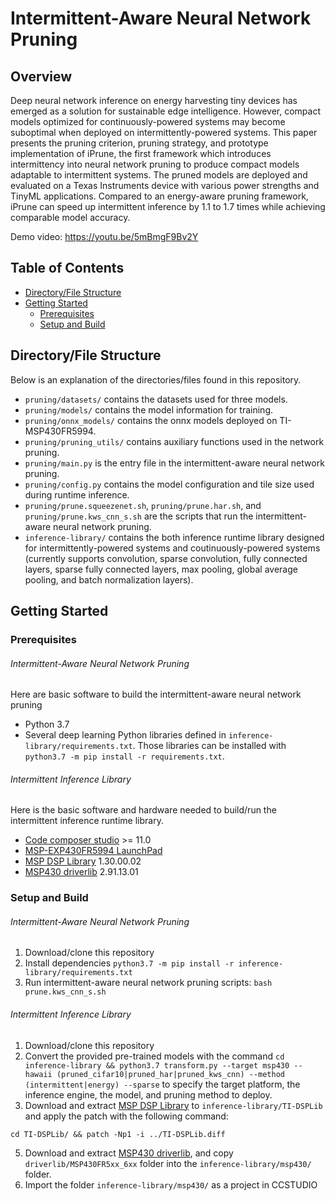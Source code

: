 # Intermittent-Aware Neural Network Pruning

<!-- ABOUT THE PROJECT -->
## Overview

Deep neural network inference on energy harvesting tiny devices has emerged as a solution for sustainable edge intelligence. However, compact models optimized for continuously-powered systems may become suboptimal when deployed on intermittently-powered systems. This paper presents the pruning criterion, pruning strategy, and prototype implementation of iPrune, the first framework which introduces intermittency into neural network pruning to produce compact models adaptable to intermittent systems. The pruned models are deployed and evaluated on a Texas Instruments device with various power strengths and TinyML applications.
Compared to an energy-aware pruning framework, iPrune can speed up intermittent inference by 1.1 to 1.7 times while achieving comparable model accuracy.

Demo video: https://youtu.be/5mBmgF9Bv2Y <!-- also send the demo link to Prof. Hsiu -->

<!-- TABLE OF CONTENTS -->
## Table of Contents
* [Directory/File Structure](#directory/file-structure)
* [Getting Started](#getting-started)
  * [Prerequisites](#prerequisites)
  * [Setup and Build](#setup-and-build)

## Directory/File Structure
Below is an explanation of the directories/files found in this repository.

* `pruning/datasets/` contains the datasets used for three models.
* `pruning/models/` contains the model information for training.
* `pruning/onnx_models/` contains the onnx models deployed on TI-MSP430FR5994.
* `pruning/pruning_utils/` contains auxiliary functions used in the network pruning.
* `pruning/main.py` is the entry file in the intermittent-aware neural network pruning.
* `pruning/config.py` contains the model configuration and tile size used during runtime inference.
* `pruning/prune.squeezenet.sh`, `pruning/prune.har.sh`, and `pruning/prune.kws_cnn_s.sh` are the scripts that run the intermittent-aware neural network pruning.
* `inference-library/` contains the both inference runtime library designed for intermittently-powered systems and coutinuously-powered systems (currently supports convolution, sparse convolution, fully connected layers, sparse fully connected layers, max pooling, global average pooling, and batch normalization layers).


<!-- GETTING STARTED -->
## Getting Started

### Prerequisites

###### Intermittent-Aware Neural Network Pruning
Here are basic software to build the intermittent-aware neural network pruning
* Python 3.7
* Several deep learning Python libraries defined in `inference-library/requirements.txt`. Those libraries can be installed with `python3.7 -m pip install -r requirements.txt`.

###### Intermittent Inference Library
Here is the basic software and hardware needed to build/run the intermittent inference runtime library.
* [Code composer studio](https://www.ti.com/tool/CCSTUDIO) >= 11.0
* [MSP-EXP430FR5994 LaunchPad](https://www.ti.com/tool/MSP-EXP430FR5994)
* [MSP DSP Library](https://www.ti.com/tool/MSP-DSPLIB) 1.30.00.02
* [MSP430 driverlib](https://www.ti.com/tool/MSPDRIVERLIB) 2.91.13.01

### Setup and Build

###### Intermittent-Aware Neural Network Pruning
1. Download/clone this repository
2. Install dependencies `python3.7 -m pip install -r inference-library/requirements.txt`
3. Run intermittent-aware neural network pruning scripts: `bash prune.kws_cnn_s.sh`

###### Intermittent Inference Library
1. Download/clone this repository
3. Convert the provided pre-trained models with the command `cd inference-library && python3.7 transform.py --target msp430 --hawaii (pruned_cifar10|pruned_har|pruned_kws_cnn) --method (intermittent|energy) --sparse` to specify the target platform, the inference engine, the model, and pruning method to deploy.
4. Download and extract [MSP DSP Library](https://www.ti.com/tool/MSP-DSPLIB) to `inference-library/TI-DSPLib` and apply the patch with the following command:
```
cd TI-DSPLib/ && patch -Np1 -i ../TI-DSPLib.diff
```
5. Download and extract [MSP430 driverlib](https://www.ti.com/tool/MSPDRIVERLIB), and copy `driverlib/MSP430FR5xx_6xx` folder into the `inference-library/msp430/` folder.
6. Import the folder `inference-library/msp430/` as a project in CCSTUDIO
